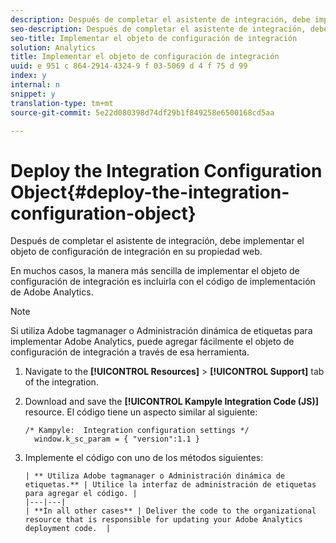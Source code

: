 ```yaml
---
description: Después de completar el asistente de integración, debe implementar el objeto de configuración de integración en su propiedad web.
seo-description: Después de completar el asistente de integración, debe implementar el objeto de configuración de integración en su propiedad web.
seo-title: Implementar el objeto de configuración de integración
solution: Analytics
title: Implementar el objeto de configuración de integración
uuid: e 951 c 864-2914-4324-9 f 03-5069 d 4 f 75 d 99
index: y
internal: n
snippet: y
translation-type: tm+mt
source-git-commit: 5e22d080398d74df29b1f849258e6500168cd5aa

---
```



# Deploy the Integration Configuration Object{#deploy-the-integration-configuration-object}

Después de completar el asistente de integración, debe implementar el objeto de configuración de integración en su propiedad web.

En muchos casos, la manera más sencilla de implementar el objeto de configuración de integración es incluirla con el código de implementación de Adobe Analytics.

>[!NOTE]
>
>Si utiliza Adobe tagmanager o Administración dinámica de etiquetas para implementar Adobe Analytics, puede agregar fácilmente el objeto de configuración de integración a través de esa herramienta.

1. Navigate to the **[!UICONTROL Resources]** &gt; **[!UICONTROL Support]** tab of the integration.
1. Download and save the **[!UICONTROL Kampyle Integration Code (JS)]** resource. El código tiene un aspecto similar al siguiente:

   ```
   /* Kampyle:  Integration configuration settings */
     window.k_sc_param = { "version":1.1 }
   ```

1. Implemente el código con uno de los métodos siguientes:

       | ** Utiliza Adobe tagmanager o Administración dinámica de etiquetas.** | Utilice la interfaz de administración de etiquetas para agregar el código. |
       |---|---|
       | **In all other cases** | Deliver the code to the organizational resource that is responsible for updating your Adobe Analytics deployment code.  |
   
